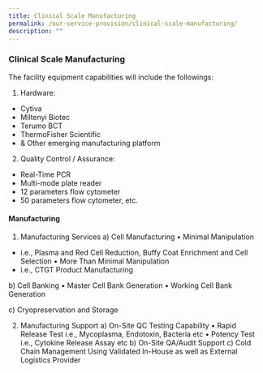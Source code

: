 ```yaml
---
title: Clinical Scale Manufacturing
permalink: /our-service-provision/clinical-scale-manufacturing/
description: ""
---
```

### Clinical Scale Manufacturing

The facility equipment capabilities will include the followings:

1.	Hardware:
- Cytiva
- Miltenyi Biotec
- Terumo BCT
- ThermoFisher Scientific 
- & Other emerging manufacturing platform

2.	Quality Control / Assurance:
- Real-Time PCR
- Multi-mode plate reader
- 12 parameters flow cytometer
- 50 parameters flow cytometer,   etc.

#### Manufacturing
1.	Manufacturing Services
a)	Cell Manufacturing
•	Minimal Manipulation 
-	i.e., Plasma and Red Cell Reduction, Buffy Coat Enrichment and Cell Selection
•	More Than Minimal Manipulation 
-	i.e., CTGT Product Manufacturing

b)	Cell Banking
•	Master Cell Bank Generation
•	Working Cell Bank Generation

c)	Cryopreservation and Storage

2.	Manufacturing Support
a)	On-Site QC Testing Capability
•	Rapid Release Test i.e., Mycoplasma, Endotoxin, Bacteria etc
•	Potency Test i.e., Cytokine Release Assay etc
b)	On-Site QA/Audit Support
c)	Cold Chain Management Using Validated In-House as well as External Logistics Provider